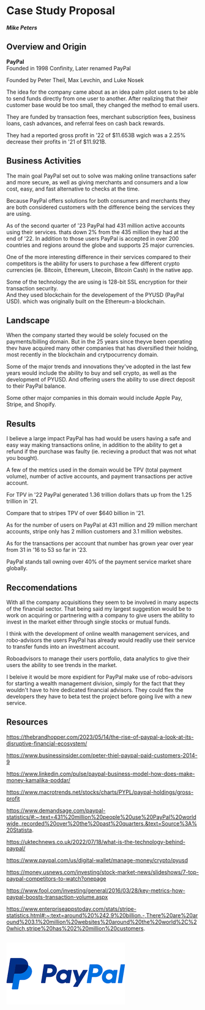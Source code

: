 # Case Study Proposal
***Mike Peters***
## Overview and Origin
**PayPal**\
Founded in 1998 Confinity, Later renamed PayPal

Founded by Peter Theil, Max Levchin, and Luke Nosek

The idea for the company came about as an idea palm pilot users to be able to send funds directly from one user to another. After realizing that their customer base would be too small, they changed the method to email users.

They are funded by transaction fees, merchant subscription fees, business loans, cash advances, and referral fees on cash back rewards.

They had a reported gross profit in '22 of $11.653B wgich was a 2.25% decrease their profits in '21 of $11.921B.

## Business Activities
The main goal PayPal set out to solve was making online transactions safer and more secure, as well as giving merchants and consumers and a low cost, easy, and fast alternative to checks at the time.

Because PayPal offers solutions for both consumers and merchants they are both considered customers with the difference being the services they are using.

As of the second quarter of '23 PayPal had 431 million active accounts using their services. thats down 2% from the 435 million they had at the end of '22. In addition to those users PayPal is accepted in over 200 countries and regions around the globe and supports 25 major currencies.

One of the more interesting difference in their services compared to their competitors is the ability for users to purchase a few different crypto currencies (ie. Bitcoin, Ethereum, Litecoin, Bitcoin Cash) in the native app.

Some of the technology the are using is 128-bit SSL encryption for their transaction security.\
And they used blockchain for the developement of the PYUSD (PayPal USD). which was originally built on the Ethereum-a blockchain.

## Landscape
When the company started they would be solely focused on the payments/billing domain. But in the 25 years since theyve been operating thev have acquired many other companies that has diversified their holding, most recently in the blockchain and crytpocurrency domain.

Some of the major trends and innovations they've adopted in the last few years would include the ability to buy and sell crypto, as well as the development of PYUSD. And offering users the ability to use direct deposit to their PayPal balance.

Some other major companies in this domain would include Apple Pay, Stripe, and Shopify.

## Results
I believe a large impact PayPal has had would be users having a safe and easy way making transactions online, in addition to the ability to get a refund if the purchase was faulty (ie. recieving a product that was not what you bought).

A few of the metrics used in the domain would be TPV (total payment volume), number of active accounts, and payment transactions per active account.

For TPV in '22 PayPal generated 1.36 trillion dollars thats up from the 1.25 trillion in '21.

Compare that to stripes TPV of over $640 billion in '21.

As for the number of users on PayPal at 431 million and 29 million merchant accounts, stripe only has 2 million customers and 3.1 million websites.

As for the transactions per account that number has grown year over year from 31 in '16 to 53 so far in '23.

PayPal stands tall owning over 40% of the payment service market share globally.

## Reccomendations
With all the company acquisitions they seem to be involved in many aspects of the  financial sector. That being said my largest suggestion would be to work on acquiring or partnering with a company to give users the ability to invest in the market either through single stocks or mutual funds.

I think with the development of online wealth management services, and robo-advisors the users PayPal has already would readily use their service to transfer funds into an investment account. 

Roboadvisors to manage their users portfolio, data analytics to give their users the ability to see trends in the market.

I beleive it would be more expidient for PayPal make use of robo-advisors for starting a wealth management division, simply for the fact that they wouldn't have to hire dedicated financial advisors. They could flex the developers they have to beta test the project before going live with a new service.

## Resources

https://thebrandhopper.com/2023/05/14/the-rise-of-paypal-a-look-at-its-disruptive-financial-ecosystem/

https://www.businessinsider.com/peter-thiel-paypal-paid-customers-2014-9

https://www.linkedin.com/pulse/paypal-business-model-how-does-make-money-kamalika-poddar/

https://www.macrotrends.net/stocks/charts/PYPL/paypal-holdings/gross-profit

https://www.demandsage.com/paypal-statistics/#:~:text=431%20million%20people%20use%20PayPal%20worldwide.,recorded%20over%20the%20past%20quarters.&text=Source%3A%20Statista.

https://uktechnews.co.uk/2022/07/18/what-is-the-technology-behind-paypal/

https://www.paypal.com/us/digital-wallet/manage-money/crypto/pyusd

https://money.usnews.com/investing/stock-market-news/slideshows/7-top-paypal-competitors-to-watch?onepage

https://www.fool.com/investing/general/2016/03/28/key-metrics-how-paypal-boosts-transaction-volume.aspx

https://www.enterpriseappstoday.com/stats/stripe-statistics.html#:~:text=around%20%242.9%20billion.-,There%20are%20around%203.1%20million%20websites%20around%20the%20world%2C%20which,stripe%20has%202%20million%20customers.

##
![{PayPal Banner}](<PayPal Banner.png>)
##
